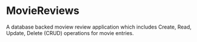 MovieReviews
====

A database backed moview review application which includes Create, Read, Update, Delete (CRUD) operations for movie entries.
